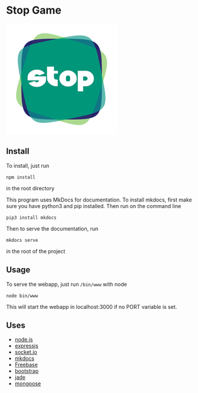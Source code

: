 Stop Game
=========

![GitHub Logo](public/images/StopLogo_300x300.png)

## Install 

To install, just run 

	npm install

in the root directory

This program uses MkDocs for documentation. To install mkdocs, first make sure you have python3 and
pip installed. Then run on the command line
	
	pip3 install mkdocs

Then to serve the documentation, run 
	
	mkdocs serve 
	
in the root of the project

## Usage 

To serve the webapp, just run `/bin/www` with node

	node bin/www 

This will start the webapp in localhost:3000 if no PORT variable is set. 

## Uses 

- [node.js](https://nodejs.org/en/)
- [expressjs](http://expressjs.com/)
- [socket.io](http://socket.io/)
- [mkdocs](http://www.mkdocs.org/)
- [Freebase](https://www.freebase.com/)
- [bootstrap](http://getbootstrap.com/)
- [jade](http://jade-lang.com/)
- [mongoose](http://mongoosejs.com/)